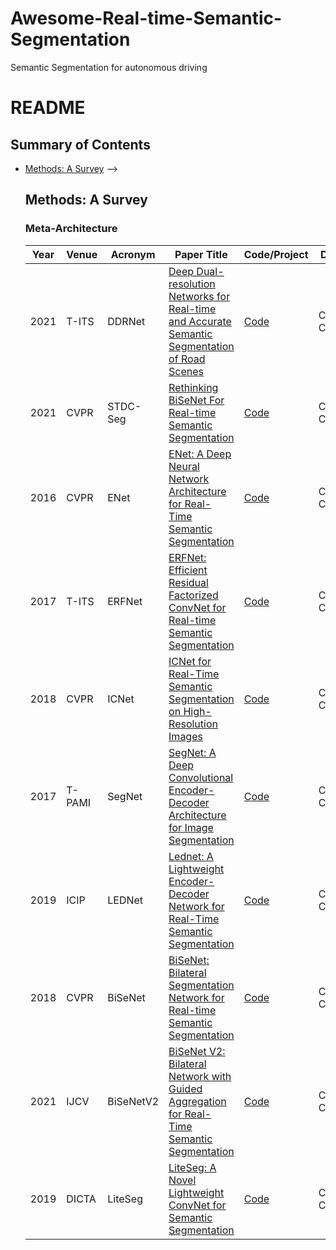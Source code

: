 # Awesome-Real-time-Semantic-Segmentation
Semantic Segmentation for autonomous driving
# README

## Summary of Contents

- [Methods: A Survey](#methods-a-survey)
  <!-- - [Meta-Architecture](#meta-architecture)
  - [Strong Representation](#strong-representation)
  - [Interaction Design in Decoder](#interaction-design-in-decoder)
  - [Optimizing Object Query](#optimizing-object-query)
  - [Using Query For Association](#using-query-for-association)
  - [Conditional Query Generation](#conditional-query-generation)
<!-- - [Related Domains and Beyond](#related-domains-and-beyond)
  - [Point Cloud Segmentation](#point-cloud-segmentation)
  - [Tuning Foundation Models](#tuning-foundation-models)
  - [Domain-aware Segmentation](#domain-aware-segmentation)
  - [Label and Model Efficient Segmentation](#label-and-model-efficient-segmentation)
  - [Class Agnostic Segmentation and Tracking](#class-agnostic-segmentation-and-tracking)
  - [Medical Image Segmentation](#medical-image-segmentation) --> -->

## Methods: A Survey

### Meta-Architecture

| Year | Venue | Acronym | Paper Title | Code/Project | Dataset(s)|
|------|-------|---------|-------------|--------------|--------------|
| 2021 | T-ITS  | DDRNet | [Deep Dual-resolution Networks for Real-time and Accurate Semantic Segmentation of Road Scenes](https://arxiv.org/abs/2101.06085) | [Code]( https://github.com/ydhongHIT/DDRNet) | Cityscapes, CamVid| 
| 2021 | CVPR  |  STDC-Seg | [Rethinking BiSeNet For Real-time Semantic Segmentation](https://arxiv.org/abs/2104.13188) | [Code](https://github.com/MichaelFan01/STDC-Seg) | Cityscapes, CamVid|
| 2016 | CVPR  |  ENet | [ENet: A Deep Neural Network Architecture for Real-Time Semantic Segmentation](https://arxiv.org/abs/1606.02147) | [Code](https://github.com/iArunava/ENet-Real-Time-Semantic-Segmentation) | Cityscapes, CamVid|
| 2017| T-ITS  |  ERFNet | [ERFNet: Efficient Residual Factorized ConvNet for Real-time Semantic Segmentation](https://ieeexplore.ieee.org/document/8063438) | [Code](https://github.com/Eromera/erfnet) | Cityscapes, CamVid|
| 2018 | CVPR  |  ICNet | [ICNet for Real-Time Semantic Segmentation on High-Resolution Images](https://arxiv.org/abs/1704.08545) | [Code](https://github.com/hszhao/ICNet) | Cityscapes, CamVid|
| 2017 | T-PAMI |  SegNet | [SegNet: A Deep Convolutional Encoder-Decoder Architecture for Image Segmentation](https://ieeexplore.ieee.org/abstract/document/7803544) | [Code](https://github.com/alexgkendall/caffe-segnet) | Cityscapes, CamVid|
| 2019 | ICIP  |  LEDNet | [Lednet: A Lightweight Encoder-Decoder Network for Real-Time Semantic Segmentation](https://ieeexplore.ieee.org/abstract/document/8803154) | [Code](https://github.com/xiaoyufenfei/LEDNet) | Cityscapes, CamVid|
| 2018 | CVPR  |  BiSeNet | [BiSeNet: Bilateral Segmentation Network for Real-time Semantic Segmentation](https://arxiv.org/abs/2104.13188) | [Code](https://github.com/MichaelFan01/STDC-Seg) | Cityscapes, CamVid|
| 2021 | IJCV  |  BiSeNetV2 | [BiSeNet V2: Bilateral Network with Guided Aggregation for Real-Time Semantic Segmentation](https://link.springer.com/article/10.1007/s11263-021-01515-2) | [Code](https://github.com/CoinCheung/BiSeNet) | Cityscapes, CamVid|
| 2019 | DICTA |  LiteSeg | [LiteSeg: A Novel Lightweight ConvNet for Semantic Segmentation](https://ieeexplore.ieee.org/abstract/document/8945975) | [Code](https://github.com/xiaoyufenfei/LEDNet) | Cityscapes, CamVid|



<!-- | 2021 | NeurIPS | MaskFormer | [MaskFormer: Per-Pixel Classification is Not All You Need for Semantic Segmentation](https://arxiv.org/abs/2107.06278) | [Code](https://github.com/facebookresearch/MaskFormer) | -->
<!-- | 2023 | CVPR  | PIDNet| [PIDNet: A Real-time Semantic Segmentation Network Inspired by PID Controllers
](https://arxiv.org/abs/2206.02066) | [Code](https://github.com/XuJiacong/PIDNet) | -->

<!-- 
 HyperSeg https://github.com/YuvalNirkin/hyperseg Officialcode
 STDC1-50 https://github.com/MichaelFan01/STDC-Seg Officialcode
 SegBlocks https://github.com/thomasverelst/segblocks-Segmentation-pytorch Officialcode
 SQ https://github.com/klickmal/speeding_up_semantic_Segmentation Third-partycode
 ERFNet https://github.com/Eromera/erfnet Officialcode
 LinkNet https://github.com/e-lab/LinkNet Third-partycode
 ContextNet https://github.com/klickmal/ContextNet Third-partycode
 DSNet https://github.com/s7ev3n/DSNet Third-partycode
 ESPNetv2 https://github.com/sacmehta/ESPNetv2 Officialcode
 LWRF https://github.com/DrSleep/light-weight-refinenet Third-partycode
 DABNet https://github.com/Reagan1311/DABNet Officialcode
 DFANet https://github.com/huaifeng1993/DFANet Third-partycode
 Fast-SCNN https://github.com/Tramac/Fast-SCNN-pytorch Third-partycode
 ShuffleSeg https://github.com/MSiam/TFSegmentation Officialcode
 U-HarDNet-70 https://github.com/PingoLH/Pytorch-HarDNet Officialcode
 SwiftNetRN-18 https://github.com/orsic/swiftnet Officialcode
 TD4-BISE18 https://github.com/feinanshan/TDNet Officialcode
 ShelfNet18 https://github.com/juntang-zhuang/ShelfNet Officialcode
 BiSeNet https://github.com/osmr/imgclsmob Third-partycode
 BiSeNetV2 https://github.com/CoinCheung/BiSeNet Third-partycode
 FasterSeg https://github.com/VITA-Group/FasterSeg Officialcode
 ESNet https://github.com/osmr/imgclsmob Third-partycode
 LEDNet https://github.com/xiaoyufenfei/LEDNet Third-partycode -->
 <!-- ICNet https://github.com/hszhao/ICNet Officialcode
 Template-Based-NAS-arch1 https://github.com/drsleep/nas-segm-pytorch Officialcode
 LiteSeg https://github.com/tahaemara/LiteSeg Officialcode
 Template-Based-NAS-arch0 https://github.com/drsleep/nas-segm-pytorch Officialcode
 ENet https://github.com/iArunava/ENet-Real-Time-Semantic-Segmentation Third-partycode
 ENet+Lovász-Softmax https://github.com/bermanmaxim/LovaszSoftmax Officialcode
 SegNet https://github.com/alexgkendall/caffe-segnet Third-partycode
 EDANet https://github.com/shaoyuanlo/EDANet Officialcode -->
